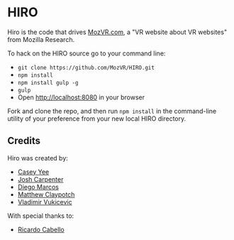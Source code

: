 # HIRO

Hiro is the code that drives [MozVR.com](http://mozvr.com), a "VR website about VR websites" from Mozilla Research.

To hack on the HIRO source go to your command line:

* `git clone https://github.com/MozVR/HIRO.git`
* `npm install`
* `npm install gulp -g`
* `gulp`
* Open [http://localhost:8080](http://localhost:8080) in your browser

Fork and clone the repo, and then run `npm install` in the command-line utility of your preference from your new local HIRO directory.

## Credits

Hiro was created by:

* [Casey Yee](https://twitter.com/whoyee)
* [Josh Carpenter](https://twitter.com/joshcarpenter)
* [Diego Marcos](https://twitter.com/dmarcos)
* [Matthew Claypotch](https://twitter.com/potch)
* [Vladimir Vukicevic](https://twitter.com/vvuk)

With special thanks to:

* [Ricardo Cabello](https://twitter.com/mrdoob)
